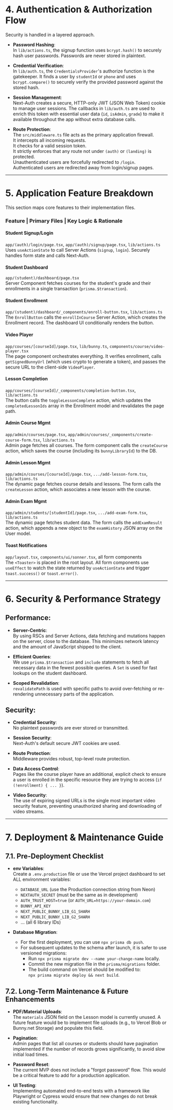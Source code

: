 # 4. Authentication & Authorization Flow

Security is handled in a layered approach.

- **Password Hashing**:  
  In `lib/actions.ts`, the signup function uses `bcrypt.hash()` to securely hash user passwords. Passwords are never stored in plaintext.

- **Credential Verification**:  
  In `lib/auth.ts`, the `CredentialsProvider`'s authorize function is the gatekeeper. It finds a user by `studentId` or `phone` and uses `bcrypt.compare()` to securely verify the provided password against the stored hash.

- **Session Management**:  
  Next-Auth creates a secure, HTTP-only JWT (JSON Web Token) cookie to manage user sessions. The callbacks in `lib/auth.ts` are used to enrich this token with essential user data (`id`, `isAdmin`, `grade`) to make it available throughout the app without extra database calls.

- **Route Protection**:  
  The `src/middleware.ts` file acts as the primary application firewall.  
  It intercepts all incoming requests.  
  It checks for a valid session token.  
  It strictly enforces that any route not under `(auth)` or `(landing)` is protected.  
  Unauthenticated users are forcefully redirected to `/login`.  
  Authenticated users are redirected away from login/signup pages.

---

# 5. Application Feature Breakdown

This section maps core features to their implementation files.

### Feature | Primary Files | Key Logic & Rationale

#### Student Signup/Login  
`app/(auth)/login/page.tsx`, `app/(auth)/signup/page.tsx`, `lib/actions.ts`  
Uses `useActionState` to call Server Actions (`signup`, `login`). Securely handles form state and calls Next-Auth.

#### Student Dashboard  
`app/(student)/dashboard/page.tsx`  
Server Component fetches courses for the student's grade and their enrollments in a single transaction (`prisma.$transaction`).

#### Student Enrollment  
`app/(student)/dashboard/_components/enroll-button.tsx`, `lib/actions.ts`  
The `EnrollButton` calls the `enrollInCourse` Server Action, which creates the Enrollment record. The dashboard UI conditionally renders the button.

#### Video Player  
`app/courses/[courseId]/page.tsx`, `lib/bunny.ts`, `components/course/video-player.tsx`  
The page component orchestrates everything. It verifies enrollment, calls `getSignedBunnyUrl` (which uses crypto to generate a token), and passes the secure URL to the client-side `VideoPlayer`.

#### Lesson Completion  
`app/courses/[courseId]/_components/completion-button.tsx`, `lib/actions.ts`  
The button calls the `toggleLessonComplete` action, which updates the `completedLessonIds` array in the Enrollment model and revalidates the page path.

#### Admin Course Mgmt  
`app/admin/courses/page.tsx`, `app/admin/courses/_components/create-course-form.tsx`, `lib/actions.ts`  
Admin page fetches all courses. The form component calls the `createCourse` action, which saves the course (including its `bunnyLibraryId`) to the DB.

#### Admin Lesson Mgmt  
`app/admin/courses/[courseId]/page.tsx`, `.../add-lesson-form.tsx`, `lib/actions.ts`  
The dynamic page fetches course details and lessons. The form calls the `createLesson` action, which associates a new lesson with the course.

#### Admin Exam Mgmt  
`app/admin/students/[studentId]/page.tsx`, `.../add-exam-form.tsx`, `lib/actions.ts`  
The dynamic page fetches student data. The form calls the `addExamResult` action, which appends a new object to the `examHistory` JSON array on the User model.

#### Toast Notifications  
`app/layout.tsx`, `components/ui/sonner.tsx`, all form components  
The `<Toaster>` is placed in the root layout. All form components use `useEffect` to watch the state returned by `useActionState` and trigger `toast.success()` or `toast.error()`.

---

# 6. Security & Performance Strategy

## Performance:

- **Server-Centric**:  
  By using RSCs and Server Actions, data fetching and mutations happen on the server, close to the database. This minimizes network latency and the amount of JavaScript shipped to the client.

- **Efficient Queries**:  
  We use `prisma.$transaction` and `include` statements to fetch all necessary data in the fewest possible queries. A `Set` is used for fast lookups on the student dashboard.

- **Scoped Revalidation**:  
  `revalidatePath` is used with specific paths to avoid over-fetching or re-rendering unnecessary parts of the application.

## Security:

- **Credential Security**:  
  No plaintext passwords are ever stored or transmitted.

- **Session Security**:  
  Next-Auth's default secure JWT cookies are used.

- **Route Protection**:  
  Middleware provides robust, top-level route protection.

- **Data Access Control**:  
  Pages like the course player have an additional, explicit check to ensure a user is enrolled in the specific resource they are trying to access (`if (!enrollment) { ... }`).

- **Video Security**:  
  The use of expiring signed URLs is the single most important video security feature, preventing unauthorized sharing and downloading of video streams.

---

# 7. Deployment & Maintenance Guide

## 7.1. Pre-Deployment Checklist

- **env Variables**:  
  Create a `.env.production` file or use the Vercel project dashboard to set ALL environment variables:

  - `DATABASE_URL` (use the Production connection string from Neon)  
  - `NEXTAUTH_SECRET` (must be the same as in development)  
  - `AUTH_TRUST_HOST=true` (or `AUTH_URL=https://your-domain.com`)  
  - `BUNNY_API_KEY`  
  - `NEXT_PUBLIC_BUNNY_LIB_G1_SHARH`  
  - `NEXT_PUBLIC_BUNNY_LIB_G2_SHARH`  
  - ... (all 6 library IDs)

- **Database Migration**:

  - For the first deployment, you can use `npx prisma db push`.  
  - For subsequent updates to the schema after launch, it is safer to use versioned migrations:
    - Run `npx prisma migrate dev --name your-change-name` locally.  
    - Commit the new migration file in the `prisma/migrations` folder.  
    - The build command on Vercel should be modified to:  
      `npx prisma migrate deploy && next build`.

## 7.2. Long-Term Maintenance & Future Enhancements

- **PDF/Material Uploads**:  
  The `materials` JSON field on the Lesson model is currently unused. A future feature would be to implement file uploads (e.g., to Vercel Blob or Bunny.net Storage) and populate this field.

- **Pagination**:  
  Admin pages that list all courses or students should have pagination implemented if the number of records grows significantly, to avoid slow initial load times.

- **Password Reset**:  
  The current MVP does not include a "forgot password" flow. This would be a critical feature to add for a production application.

- **UI Testing**:  
  Implementing automated end-to-end tests with a framework like Playwright or Cypress would ensure that new changes do not break existing functionality.
